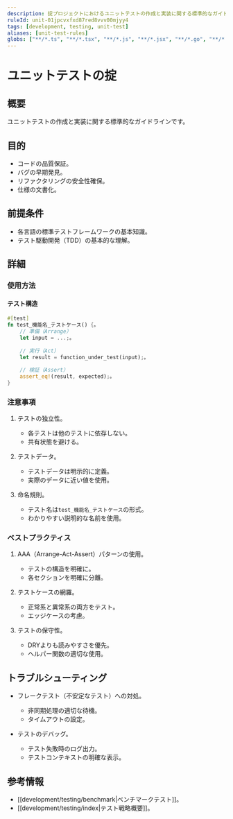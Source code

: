 ```yaml
---
description: 掟プロジェクトにおけるユニットテストの作成と実装に関する標準的なガイドライン
ruleId: unit-01jpcvxfxd87red8vvv00mjyy4
tags: [development, testing, unit-test]
aliases: [unit-test-rules]
globs: ["**/*.ts", "**/*.tsx", "**/*.js", "**/*.jsx", "**/*.go", "**/*.rs", "**/*.scala"]
---
```


# ユニットテストの掟

## 概要

ユニットテストの作成と実装に関する標準的なガイドラインです。

## 目的

- コードの品質保証。
- バグの早期発見。
- リファクタリングの安全性確保。
- 仕様の文書化。

## 前提条件

- 各言語の標準テストフレームワークの基本知識。
- テスト駆動開発（TDD）の基本的な理解。

## 詳細

### 使用方法

#### テスト構造

```rust
#[test]
fn test_機能名_テストケース() {。
    // 準備（Arrange）
    let input = ...;。
    
    // 実行（Act）
    let result = function_under_test(input);。
    
    // 検証（Assert）
    assert_eq!(result, expected);。
}
```

### 注意事項

1. テストの独立性。
   - 各テストは他のテストに依存しない。
   - 共有状態を避ける。

2. テストデータ。
   - テストデータは明示的に定義。
   - 実際のデータに近い値を使用。

3. 命名規則。
   - テスト名は`test_機能名_テストケース`の形式。
   - わかりやすい説明的な名前を使用。

### ベストプラクティス

1. AAA（Arrange-Act-Assert）パターンの使用。
   - テストの構造を明確に。
   - 各セクションを明確に分離。

2. テストケースの網羅。
   - 正常系と異常系の両方をテスト。
   - エッジケースの考慮。

3. テストの保守性。
   - DRYよりも読みやすさを優先。
   - ヘルパー関数の適切な使用。

## トラブルシューティング

- フレークテスト（不安定なテスト）への対処。
  - 非同期処理の適切な待機。
  - タイムアウトの設定。

- テストのデバッグ。
  - テスト失敗時のログ出力。
  - テストコンテキストの明確な表示。

## 参考情報

- [[development/testing/benchmark|ベンチマークテスト]]。
- [[development/testing/index|テスト戦略概要]]。

